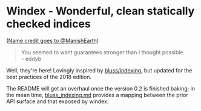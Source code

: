 # Windex - Wonderful, clean statically checked indices

([Name credit goes to @ManishEarth](https://twitter.com/ManishEarth/status/1130694489767440384))

> You seemed to want guarantees stronger than I thought possible.  
> \- eddyb

Well, they're here! Lovingly inspired by [bluss/indexing],
but updated for the best practices of the 2018 edition.

The README will get an overhaul once the version 0.2 is finished baking;
in the mean time, [bluss_indexing.md](bluss_indexing.md) provides a
mapping between the prior API surface and that exposed by windex.

  [bluss/indexing]: <https://github.com/bluss/indexing>
